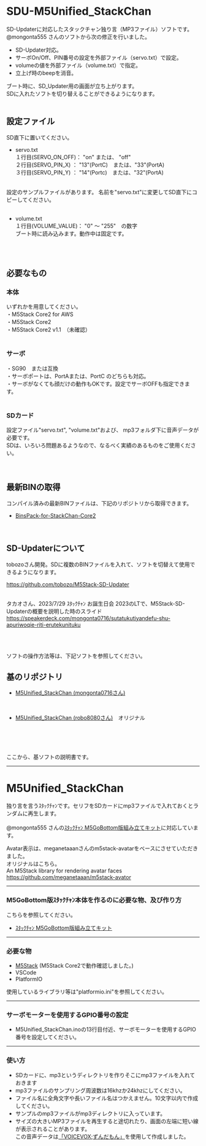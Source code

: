 # SDU-M5Unified_StackChan

SD-Updaterに対応したスタックチャン独り言（MP3ファイル）ソフトです。
@mongonta555 さんのソフトから次の修正を行いました。

- SD-Updater対応。
- サーボOn/Off、PIN番号の設定を外部ファイル（servo.txt）で設定。
- volumeの値を外部ファイル（volume.txt）で指定。
- 立上げ時のbeepを消音。

ブート時に、SD_Updater用の画面が立ち上がります。<br>
SDに入れたソフトを切り替えることができるようになります。<br>
<br>



## 設定ファイル
SD直下に置いてください。

- servo.txt<br>
１行目(SERVO_ON_OFF)： "on" または、 "off"<br>
２行目(SERVO_PIN_X) ： "13"(PortC)　または、"33"(PortA)<br>
３行目(SERVO_PIN_Y) ： "14"(Portc)　または、"32"(PortA)<br>
<br>
設定のサンプルファイルがあります。
名前を"servo.txt"に変更してSD直下にコピーしてください。 <br>
<br>

- volume.txt<br>
１行目(VOLUME_VALUE)： "0" ～ "255"　の数字<br>
ブート時に読み込みます。動作中は固定です。
<br>
<br>

## 必要なもの
### 本体<br>
いずれかを用意してください。<br>
・M5Stack Core2 for AWS<br>
・M5Stack Core2 <br>
・M5Stack Core2 v1.1　（未確認）<br>
<br>

### サーボ
・SG90　または互換<br>
・サーボポートは、PortAまたは、PortC のどちらも対応。<br>
・サーボがなくても顔だけの動作もOKです。設定でサーボOFFも指定できます。<br>
<br>

### SDカード
設定ファイル"servo.txt", "volume.txt"および、 mp3フォルダ下に音声データが必要です。<br>
SDは、いろいろ問題あるようなので、なるべく実績のあるものをご使用ください。<br>
<br><br>


## 最新BINの取得
コンパイル済みの最新BINファイルは、下記のリポジトリから取得できます。
- [BinsPack-for-StackChan-Core2](https://github.com/NoRi-230401/BinsPack-for-StackChan-Core2)<br>
<br>


## SD-Updaterについて
tobozoさん開発。SDに複数のBINファイルを入れて、ソフトを切替えて使用できるようになります。<br>

 https://github.com/tobozo/M5Stack-SD-Updater<br><br>


タカオさん、2023/7/29 ｽﾀｯｸﾁｬﾝ お誕生日会 2023のLTで、M5Stack-SD-Updaterの概要を説明した時のスライド<br>
https://speakerdeck.com/mongonta0716/sutatukutiyandefu-shu-apuriwoqie-riti-erutekunituku

<br><br>

ソフトの操作方法等は、下記ソフトを参照してください。
<br>


## 基のリポジトリ
- [M5Unified_StackChan (mongonta0716さん)](https://github.com/mongonta0716/M5Unified_StackChan)<br>
<br>

- [M5Unified_StackChan (robo8080さん)](https://github.com/robo8080/M5Unified_StackChan)　オリジナル<br>
<br><br>
<br><br>

ここから、基ソフトの説明書です。

-----
# M5Unified_StackChan
独り言を言うｽﾀｯｸﾁｬﾝです。セリフをSDカードにmp3ファイルで入れておくとランダムに再生します。
<br><br>
@mongonta555 さんの[ｽﾀｯｸﾁｬﾝ M5GoBottom版組み立てキット](https://raspberrypi.mongonta.com/about-products-stackchan-m5gobottom-version/ "Title")に対応しています。<br>

Avatar表示は、meganetaaanさんのm5stack-avatarをベースにさせていただきました。<br>
オリジナルはこちら。<br>
An M5Stack library for rendering avatar faces <https://github.com/meganetaaan/m5stack-avator><br>

---

### M5GoBottom版ｽﾀｯｸﾁｬﾝ本体を作るのに必要な物、及び作り方 ###
こちらを参照してください。<br>
* [ｽﾀｯｸﾁｬﾝ M5GoBottom版組み立てキット](https://raspberrypi.mongonta.com/about-products-stackchan-m5gobottom-version/ "Title")<br>

---

### 必要な物 ###
* [M5Stack](http://www.m5stack.com/ "Title") (M5Stack Core2で動作確認しました。)<br>
* VSCode<br>
* PlatformIO<br>

使用しているライブラリ等は"platformio.ini"を参照してください。<br>

---

### サーボモーターを使用するGPIO番号の設定 ###
* M5Unified_StackChan.inoの13行目付近、サーボモーターを使用するGPIO番号を設定してください。<br>

---

### 使い方 ###
* SDカードに、mp3というディレクトリを作りそこにmp3ファイルを入れておきます<br>
* mp3ファイルのサンプリング周波数は16khzか24khzにしてください。<br>
* ファイル名に全角文字や長いファイル名はつかえません。10文字以内で作成してください。<br>
* サンプルのmp3ファイルがmp3ディレクトリに入っています。<br>
* サイズの大きいMP3ファイルを再生すると途切れたり、画面の左端に短い線が表示されることがあります。<br>
この音声データは[「VOICEVOX;ずんだもん」](https://voicevox.hiroshiba.jp/ "Title")を使用して作成しました。<br>
<br><br>
